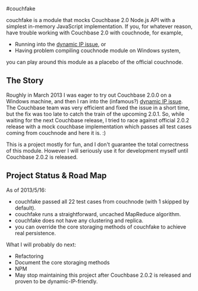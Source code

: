 #couchfake

couchfake is a module that mocks Couchbase 2.0 Node.js API with a simplest in-memory JavaScript implementation. If you, for whatever reason, have trouble working with Couchbase 2.0 with couchnode, for example,

* Running into the [dynamic IP issue](http://www.couchbase.com/issues/browse/MB-7398), or
* Having problem compiling couchnode module on Windows system,

you can play around this module as a placebo of the official couchnode.



## The Story

Roughly in March 2013 I was eager to try out Couchbase 2.0.0 on a Windows machine, and then I ran into the (infamous?) [dynamic IP issue](http://www.couchbase.com/issues/browse/MB-7398). The Couchbase team was very efficient and fixed the issue in a short time, but the fix was too late to catch the train of the upcoming 2.0.1. So, while waiting for the next Couchbase release, I tried to race against official 2.0.2 release with a mock couchbase implementation which passes all test cases coming from couchnode and here it is. :)

This is a project mostly for fun, and I don't guarantee the total correctness of this module. However I will seriously use it for development myself until Couchbase 2.0.2 is released.



## Project Status & Road Map

As of 2013/5/16:

* couchfake passed all 22 test cases from couchnode (with 1 skipped by default).
* couchfake runs a straightforward, uncached MapReduce algorithm.
* couchfake does not have any clustering and replica.
* you can override the core storaging methods of couchfake to achieve real persistence.

What I will probably do next:

* Refactoring
* Document the core storaging methods
* NPM
* May stop maintaining this project after Couchbase 2.0.2 is released and proven to be dynamic-IP-friendly.


